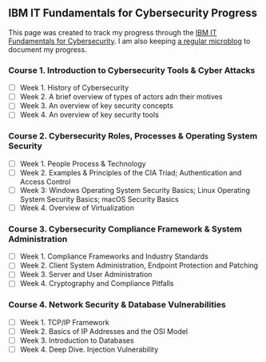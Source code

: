 IBM IT Fundamentals for Cybersecurity Progress
---
This page was created to track my progress through the [IBM IT Fundamentals for Cybersecurity](https://www.ibm.com/training/badge/aa8b45a3-df14-4874-87bc-5b8c1276407e). I am also keeping [a regular microblog](/it-fundamentals-for-cybersecurity) to document my progress.

### Course 1. Introduction to Cybersecurity Tools & Cyber Attacks ###
- [ ] Week 1. History of Cybersecurity
- [ ] Week 2. A brief overview of types of actors adn their motives
- [ ] Week 3. An overview of key security concepts
- [ ] Week 4. An overview of key security tools 

### Course 2. Cybersecurity Roles, Processes & Operating System Security ###
- [ ] Week 1. People Process & Technology
- [ ] Week 2. Examples & Principles of the CIA Triad; Authentication and Access Control
- [ ] Week 3: Windows Operating System Security Basics; Linux Operating System Security Basics; macOS Security Basics
- [ ] Week 4. Overview of Virtualization

### Course 3. Cybersecurity Compliance Framework & System Administration ###
- [ ] Week 1. Compliance Frameworks and Industry Standards
- [ ] Week 2. Client System Administration, Endpoint Protection and Patching
- [ ] Week 3. Server and User Administration
- [ ] Week 4. Cryptography and Compliance Pitfalls

### Course 4. Network Security & Database Vulnerabilities ###
- [ ] Week 1. TCP/IP Framework
- [ ] Week 2. Basics of IP Addresses and the OSI Model
- [ ] Week 3. Introduction to Databases
- [ ] Week 4. Deep Dive. Injection Vulnerability
